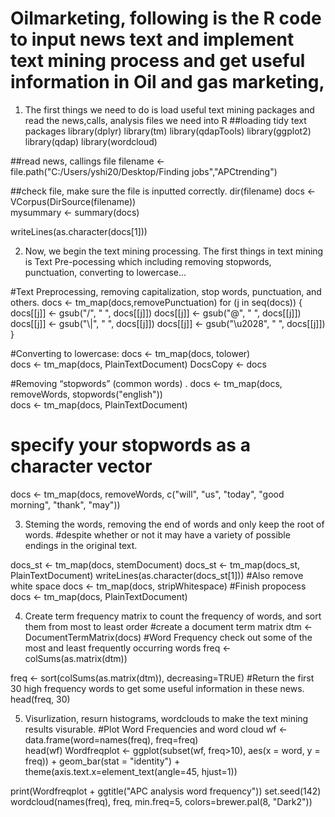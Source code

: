 # Oilmarketing, following is the R code to input news text and implement text mining process and get useful information in Oil and gas marketing,

1. The first things we need to do is load useful text mining packages and read the news,calls, analysis files we need into R 
##loading tidy text packages
library(dplyr)
library(tm)
library(qdapTools)
library(ggplot2)
library(qdap)
library(wordcloud)

##read news, callings  file
filename <- file.path("C:/Users/yshi20/Desktop/Finding jobs","APCtrending")   

##check file, make sure the file is inputted correctly. 
dir(filename)
docs <- VCorpus(DirSource(filename))   
mysummary <- summary(docs)

writeLines(as.character(docs[1]))

2. Now, we begin the text mining processing. The first things in text mining is Text Pre-pocessing which including removing stopwords, punctuation, converting to lowercase...

#Text Preprocessing, removing  capitalization, stop words, punctuation, and others.
docs <- tm_map(docs,removePunctuation) 
for (j in seq(docs)) {
    docs[[j]] <- gsub("/", " ", docs[[j]])
    docs[[j]] <- gsub("@", " ", docs[[j]])
    docs[[j]] <- gsub("\\|", " ", docs[[j]])
    docs[[j]] <- gsub("\u2028", " ", docs[[j]])  
}

#Converting to lowercase:
docs <- tm_map(docs, tolower)   
docs <- tm_map(docs, PlainTextDocument)
DocsCopy <- docs

#Removing “stopwords” (common words) .
docs <- tm_map(docs, removeWords, stopwords("english"))  
docs <- tm_map(docs, PlainTextDocument)
# specify your stopwords as a character vector
docs <- tm_map(docs, removeWords, c("will", "us", "today", "good morning", "thank", "may"))

3. Steming the words, removing the end of words and only keep the root of words.
#despite whether or not it may have a variety of possible endings in the original text.

docs_st <- tm_map(docs, stemDocument)
docs_st <- tm_map(docs_st, PlainTextDocument)
writeLines(as.character(docs_st[1])) 
#Also remove white space
docs <- tm_map(docs, stripWhitespace)
#Finish propocess
docs <- tm_map(docs, PlainTextDocument)

4. Create term frequency matrix to count the frequency of words, and sort them from most to least order
#create a document term matrix
dtm <- DocumentTermMatrix(docs) 
#Word Frequency check out some of the most and least frequently occurring words
freq <- colSums(as.matrix(dtm)) 

freq <- sort(colSums(as.matrix(dtm)), decreasing=TRUE)
#Return the first 30 high frequency words to get some useful information in these news.
head(freq, 30)

5. Visurlization, resurn histograms, wordclouds to make the text mining results visurable. 
#Plot Word Frequencies and word cloud
wf <- data.frame(word=names(freq), freq=freq)   
head(wf)
Wordfreqplot <- ggplot(subset(wf, freq>10), aes(x = word, y = freq)) +
          geom_bar(stat = "identity") + 
          theme(axis.text.x=element_text(angle=45, hjust=1))

print(Wordfreqplot + ggtitle("APC analysis word frequency"))
set.seed(142)   
wordcloud(names(freq), freq, min.freq=5, colors=brewer.pal(8, "Dark2"))  

